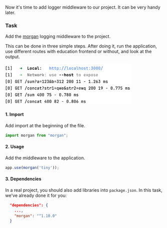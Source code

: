 Now it's time to add logger middleware to our project. It can be very handy later.

### Task
Add the [morgan](https://expressjs.com/en/resources/middleware/morgan.html) logging middleware to the project.

This can be done in three simple steps. After doing it, run the application, 
use different routes with education frontend or without, and look at the output.

<div style="text-align: center; width:80%; max-width: 700px;">
<img src="images/logs.png">
</div>

#### 1. Import 
Add import at the beginning of the file.
```js
import morgan from "morgan";
```

#### 2. Usage
Add the middleware to the application.
```js
app.use(morgan('tiny'));
```

#### 3. Dependencies
In a real project, you should also add libraries into `package.json`. In this task, we've already done it for you:
```json
  "dependencies": {
    ...,
    "morgan": "^1.10.0"
  }
```
